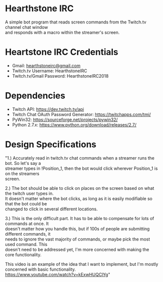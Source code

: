 # Hearthstone IRC  
A simple bot program that reads screen commands from the Twitch.tv channel chat window  
and responds with a macro within the streamer's screen.  

# Heartstone IRC Credentials  
- Gmail: hearthstoneirc@gmail.com
- Twitch.tv Username: HearthstoneIRC
- Twitch.tv/Gmail Password: HearthstoneIRC2018

# Dependencies
- Twitch API: https://dev.twitch.tv/api
- Twitch Chat OAuth Password Generator: https://twitchapps.com/tmi/
- PyWin32: https://sourceforge.net/projects/pywin32/
- Python 2.7.x: https://www.python.org/download/releases/2.7/

# Design Specifications
"1.) Accurately read in twitch.tv chat commands when a streamer runs the bot. So let's say a  
streamer types in !Position_1, then the bot would click wherever Position_1 is on the streamers   
screen.  

2.) The bot should be able to click on places on the screen based on what the twitch user types in.  
It doesn't matter where the bot clicks, as long as it is easily modifiable so that the bot could be  
changed to click in several different locations.  

3.) This is the only difficult part. It has to be able to compensate for lots of commands at once. It   
doesn't matter how you handle this, but if 100s of people are submitting different commands, it  
needs to ignore the vast majority of commands, or maybe pick the most used command. This  
doesn't need to be addressed yet, I'm more concerned with making the core functionality.  

This video is an example of the idea that I want to implement, but I'm mostly concerned with basic functionality.  
https://www.youtube.com/watch?v=kExwHUQClYg"

